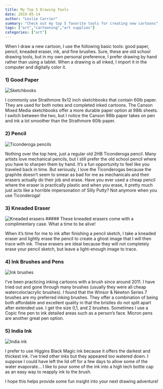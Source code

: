 ```yaml
---
title: My Top 5 Drawing Tools
date: 2019-05-14
author: "Leslie Carrier"
summary: "Check out my top 5 favorite tools for creating new cartoons"
tags: ["art","cartooning","art supplies"] 
categories: ["art"]
---
```


When I draw a new cartoon, I use the following basic tools: good paper, pencil, kneaded eraser, ink, and fine brushes. Sure, these are old school drawing tools, but in my own personal preference, I prefer drawing by hand rather than using a tablet. When a drawing is all inked, I import it in the computer and digitally color it.

### 1) Good Paper

<img src="https://static.ostrichzero.com/images/blog/drawing_supplies/sketchbooks.jpg" class="img-responsive img-centered" alt="Sketchbooks">

I commonly use Strathmore 9x12 inch sketchbooks that contain 60lb paper. They are used for both notes and completed inked cartoons. The Canson Mixed Media sketchbooks offer a more durable paper option at 98lb sheets. I switch between the two, but I notice the Canson 98lb paper takes on pen and ink a lot smoother than the Strathmore 60lb paper.

### 2) Pencil

<img src="https://static.ostrichzero.com/images/blog/drawing_supplies/pencils.jpg" class="img-responsive img-centered" alt="Ticonderoga pencils">

Nothing over the top here, just a regular old 2HB Ticonderoga pencil. Many artists love mechanical pencils, but I still prefer the old school pencil where you have to sharpen them by hand. It’s a fun opportunity to feel like you traveled back in time. But seriously, I love the Ticonderogas because the graphite doesn’t seem to smear as bad for me as mechanicals and their erasers actually do their job and erase. Have you ever used a cheap pencil where the eraser is practically plastic and when you erase, it pretty much just acts like a horrible impersonation of Silly Putty? Not anymore when you use Ticonderoga!

### 3) Kneaded Eraser

<img src="https://static.ostrichzero.com/images/blog/drawing_supplies/erasers.jpg" class="img-responsive img-centered" alt="Kneaded erasers">
##### These kneaded erasers come with a complimentary case. What a time to be alive!

When it’s time for me to ink after finishing a pencil sketch, I take a kneaded eraser and lightly erase the pencil to create a ghost image that I will then trace with ink. These erasers are ideal because they will not completely erase your pencil sketch, but leave a light-enough image to trace.

### 4) Ink Brushes and Pens

<img src="https://static.ostrichzero.com/images/blog/drawing_supplies/brushes.jpg" class="img-responsive img-centered" alt="Ink brushes">

I’ve been practicing inking cartoons with a brush since around 2011. I have tried out and gone through many brushes (usually they were all cheap watercolor/acrylic brushes). I found that the Winsor & Newton Series 7 brushes are my preferred inking brushes. They offer a combination of being both affordable and excellent quality in that the bristles do not split apart after extended use. I get the size 0,1, and 2 brushes.
Sometimes I use a Copic fine pen to ink detailed areas such as a person’s face. Micron pens are another great pen option.

### 5) India Ink

<img src="https://static.ostrichzero.com/images/blog/drawing_supplies/ink.jpg" class="img-responsive img-centered" alt="India ink">

I prefer to use Higgins Black Magic ink because it offers the darkest and thickest ink. I’ve tried other inks but they appeared too watered down. I suppose I could have left the lid off for a few days to allow some of the water evaporate… 
I like to pour some of the ink into a high tech bottle cap as an easy way to reapply ink to the brush.

I hope this helps provide some fun insight into your next drawing adventure!

